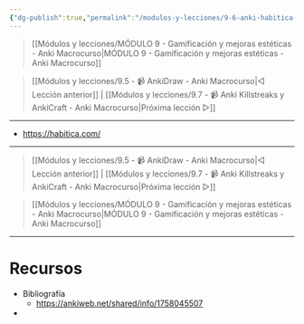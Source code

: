 ```yaml
---
{"dg-publish":true,"permalink":"/modulos-y-lecciones/9-6-anki-habitica-for-2-1-anki-macrocurso/","noteIcon":""}
---
```



> [[Módulos y lecciones/MÓDULO 9 - Gamificación y mejoras estéticas - Anki Macrocurso\|MÓDULO 9 - Gamificación y mejoras estéticas - Anki Macrocurso]]

> [[Módulos y lecciones/9.5 - 📹 AnkiDraw - Anki Macrocurso\|◁ Lección anterior]] | [[Módulos y lecciones/9.7 - 📹 Anki Killstreaks y AnkiCraft - Anki Macrocurso\|Próxima lección ▷]]

---

- https://habitica.com/




---

> [[Módulos y lecciones/9.5 - 📹 AnkiDraw - Anki Macrocurso\|◁ Lección anterior]] | [[Módulos y lecciones/9.7 - 📹 Anki Killstreaks y AnkiCraft - Anki Macrocurso\|Próxima lección ▷]]

> [[Módulos y lecciones/MÓDULO 9 - Gamificación y mejoras estéticas - Anki Macrocurso\|MÓDULO 9 - Gamificación y mejoras estéticas - Anki Macrocurso]]

---

# Recursos
- Bibliografía
	- https://ankiweb.net/shared/info/1758045507
- 